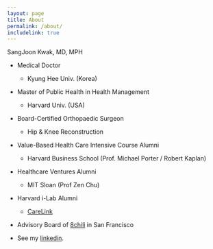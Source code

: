 ```yaml
---
layout: page
title: About
permalink: /about/
includelink: true
---
```


SangJoon Kwak, MD, MPH


- Medical Doctor
  - Kyung Hee Univ. (Korea)
- Master of Public Health in Health Management
  - Harvard Univ. (USA)
 

- Board-Certified Orthopaedic Surgeon
  - Hip & Knee Reconstruction
- Value-Based Health Care Intensive Course Alumni
  - Harvard Business School (Prof. Michael Porter / Robert Kaplan)
- Healthcare Ventures Alumni
  - MIT Sloan (Prof Zen Chu)
- Harvard i-Lab Alumni
  - [CareLink](https://innovationlabs.harvard.edu/current-team/carelink/)


- Advisory Board of [8chili](https://8chili.com/) in San Francisco


- See my [linkedin](https://www.linkedin.com/in/sangjoon-kwak-md-msc-89172293/).
